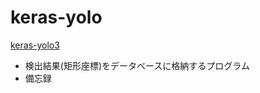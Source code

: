 # keras-yolo
[keras-yolo3](https://github.com/qqwweee/keras-yolo3 "keras-yolo3")

* 検出結果(矩形座標)をデータベースに格納するプログラム
* 備忘録
